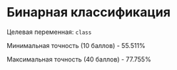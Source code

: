 # Бинарная классификация
Целевая переменная: `class`

Минимальная точность (10 баллов) - 55.511%

Максимальная точность (40 баллов) - 77.755%
        